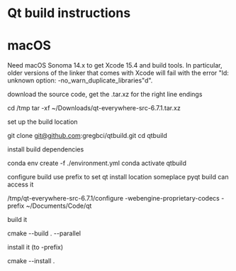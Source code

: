 # Qt build instructions

# macOS

Need macOS Sonoma 14.x to get Xcode 15.4 and build tools.  In particular, older versions of the linker that comes with Xcode will fail with the error "ld: unknown option: -no_warn_duplicate_libraries"d".


download the source code, get the .tar.xz for the right line endings

cd /tmp
tar -xf ~/Downloads/qt-everywhere-src-6.7.1.tar.xz 

set up the build location

git clone git@github.com:gregbci/qtbuild.git
cd qtbuild

install build dependencies

conda env create -f ./environment.yml
conda activate qtbuild

configure build
use prefix to set qt install location someplace pyqt build can access it

/tmp/qt-everywhere-src-6.7.1/configure -webengine-proprietary-codecs -prefix ~/Documents/Code/qt

build it

cmake --build . --parallel

install it (to -prefix)

cmake --install .
